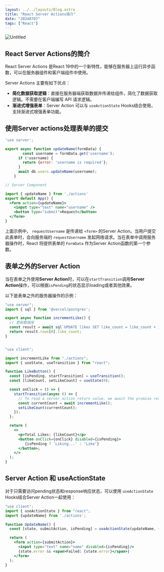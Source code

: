 ```yaml
---
layout: ../../layouts/Blog.astro
title: "React Server Actions简介"
date: "20240707"
tags: ["React"]
---
```



![Untitled](http://static.zhutongtong.cn/uPic/2024071012384917205863291720586329141Untitled.png)

## React Server Actions的简介

React Server Actions 是React 19中的一个新特性，能够在服务器上运行异步函数，可以在服务器组件和客户端组件中使用。

Server Actions 主要有如下优点：

- **简化数据获取逻辑**：直接在服务器端获取数据并传递给组件，简化了数据获取逻辑。不需要在客户端编写 API 请求逻辑。
- **渐进式增强表单**：Server Action 可以与 `useActionState` Hooks结合使用，支持渐进式增强表单功能。

## **使用Server actions处理表单的提交**

```jsx
'use server';

export async function updateName(formData) {
		const username = formData.get('username');
	  if (!username) {
	    return {error: 'username is required'};
	  }
	  await db.users.updateName(username);
	}
```

```jsx
// Server Component

import { updateName } from './actions'
export default App() {
  <form action={updateName}>
    <input type="text" name="username" />
    <button type="submit">Request</button>
  </form>
}
```

上面示例中， `requestUsername` 是传递给 `<form>` 的Server Action。当用户提交此表单时，会向服务端的 `requestUsername` 发起网络请求。当在表单中调用服务器操作时，React 将提供表单的 `FormData` 作为Server Action函数的第一个参数。

## **表单之外的Server Action**

当在表单之外使用**Server Action**时，可以在`startTransition`调用**Server Action**操作，可以根据`isPending`的状态显示loading或者其他效果。

以下是表单之外的服务器操作的示例：

```jsx
"use server";
import { sql } from '@vercel/postgres';

export async function incrementLike() {
  // 更新数据库
  const result = await sql`UPDATE likes SET like_count = like_count + 1 RETURNING like_count`;
  return result.rows[0].like_count;
}
```

```jsx

"use client";

import incrementLike from "./actions";
import { useState, useTransition } from "react";

function LikeButton() {
  const [isPending, startTransition] = useTransition();
  const [likeCount, setLikeCount] = useState(0);

  const onClick = () => {
    startTransition(async () => {
      // To read a server action return value, we await the promise returned.
      const currentCount = await incrementLike();
      setLikeCount(currentCount);
    });
  };

  return (
    <>
      <p>Total Likes: {likeCount}</p>
      <button onClick={onClick} disabled={isPending}>
         {isPending ? 'Liking...' : 'Like'}
      </button>;
    </>
  );
}
```

## **Server Action 和 useActionState**

对于只需要访问pending状态和response响应状态，可以使用 `useActionState` Hooks结合Server Action一起使用：

```jsx
"use client";
import { useActionState } from "react";
import {updateName} from './actions';

function UpdateName() {
  const [state, submitAction, isPending] = useActionState(updateName, {error: null});

  return (
    <form action={submitAction}>
      <input type="text" name="name" disabled={isPending}/>
      {state.error && <span>Failed: {state.error}</span>}
    </form>
  );
}
```